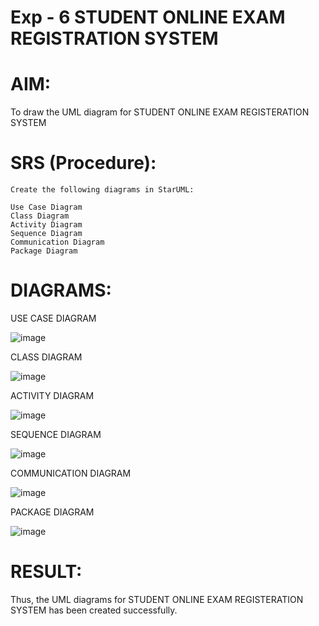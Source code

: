 # Exp - 6 STUDENT ONLINE EXAM REGISTRATION SYSTEM

# AIM:

To draw the UML diagram for STUDENT ONLINE EXAM REGISTERATION SYSTEM

# SRS (Procedure):
```
Create the following diagrams in StarUML:

Use Case Diagram
Class Diagram
Activity Diagram
Sequence Diagram
Communication Diagram
Package Diagram

```

# DIAGRAMS:

USE CASE DIAGRAM

![image](https://github.com/user-attachments/assets/15358ff3-1290-4b01-9e1f-79034027c360)

CLASS DIAGRAM

![image](https://github.com/user-attachments/assets/03b63318-d55c-43f0-aaed-f2e786eb2c06)

ACTIVITY DIAGRAM

![image](https://github.com/user-attachments/assets/5169b157-2053-400a-b21b-fa6f92de9adf)

SEQUENCE DIAGRAM

![image](https://github.com/user-attachments/assets/2bd1b222-afd8-45f4-9f0d-d8f56fe9b742)

COMMUNICATION DIAGRAM

![image](https://github.com/user-attachments/assets/b0e48086-381b-4d2d-9ac4-cf4867669c88)

PACKAGE DIAGRAM

![image](https://github.com/user-attachments/assets/46f5c73e-4501-4a16-9cc1-72954f38278f)


# RESULT:

Thus, the UML diagrams for STUDENT ONLINE EXAM REGISTERATION SYSTEM has been created successfully.

